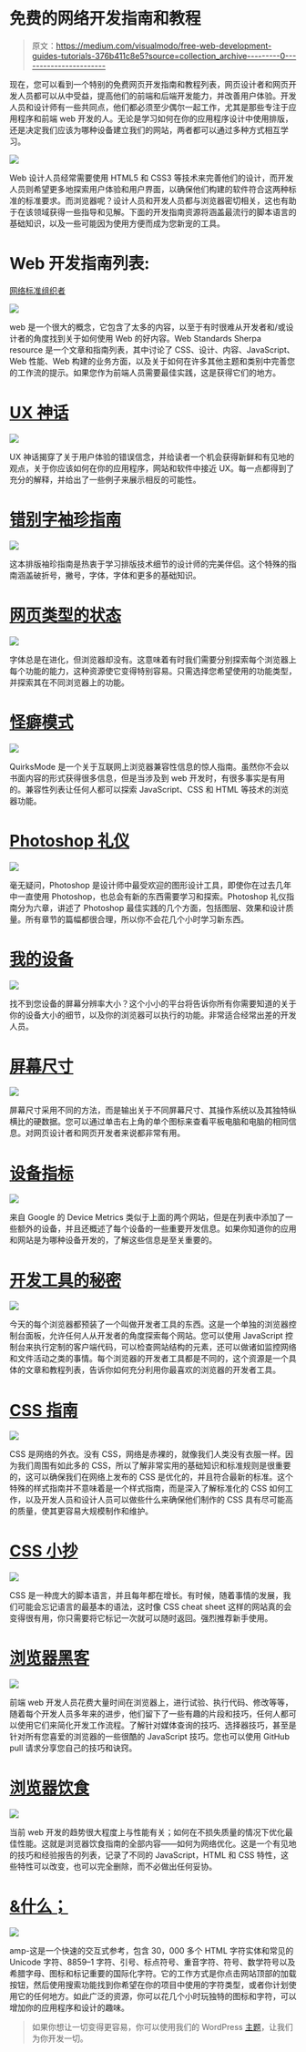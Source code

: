 # 免费的网络开发指南和教程

> 原文：<https://medium.com/visualmodo/free-web-development-guides-tutorials-376b411c8e5?source=collection_archive---------0----------------------->

现在，您可以看到一个特别的免费网页开发指南和教程列表，网页设计者和网页开发人员都可以从中受益，提高他们的前端和后端开发能力，并改善用户体验。开发人员和设计师有一些共同点，他们都必须至少偶尔一起工作，尤其是那些专注于应用程序和前端 web 开发的人。无论是学习如何在你的应用程序设计中使用排版，还是决定我们应该为哪种设备建立我们的网站，两者都可以通过多种方式相互学习。

![](img/14760e8506e30d8dcb3876c94ce6f3d8.png)

Web 设计人员经常需要使用 HTML5 和 CSS3 等技术来完善他们的设计，而开发人员则希望更多地探索用户体验和用户界面，以确保他们构建的软件符合这两种标准的标准要求。而浏览器呢？设计人员和开发人员都与浏览器密切相关，这也有助于在该领域获得一些指导和见解。下面的开发指南资源将涵盖最流行的脚本语言的基础知识，以及一些可能因为使用方便而成为您新宠的工具。

# Web 开发指南列表:

[网络标准组织者](http://webstandardssherpa.com/)

![](img/d52178108869f9ffe199ea73fa8ba1d3.png)

web 是一个很大的概念，它包含了太多的内容，以至于有时很难从开发者和/或设计者的角度找到关于如何使用 Web 的好内容。Web Standards Sherpa resource 是一个文章和指南列表，其中讨论了 CSS、设计、内容、JavaScript、Web 性能、Web 构建的业务方面，以及关于如何在许多其他主题和类别中完善您的工作流的提示。如果您作为前端人员需要最佳实践，这是获得它们的地方。

# [UX 神话](http://uxmyths.com/)

![](img/99bc164189038d008ba45a96d70c59b1.png)

UX 神话揭穿了关于用户体验的错误信念，并给读者一个机会获得新鲜和有见地的观点，关于你应该如何在你的应用程序，网站和软件中接近 UX。每一点都得到了充分的解释，并给出了一些例子来展示相反的可能性。

# [错别字袖珍指南](http://www.typogui.de/)

![](img/270181c55952de5abbf458d0b9240e18.png)

这本排版袖珍指南是热衷于学习排版技术细节的设计师的完美伴侣。这个特殊的指南涵盖破折号，撇号，字体，字体和更多的基础知识。

# [网页类型的状态](http://stateofwebtype.com/)

![](img/1212ae819b6b5371424d2a5da33dddf4.png)

字体总是在进化，但浏览器却没有。这意味着有时我们需要分别探索每个浏览器上每个功能的能力，这种资源使它变得特别容易。只需选择您希望使用的功能类型，并探索其在不同浏览器上的功能。

# [怪癖模式](http://www.quirksmode.org/)

![](img/787814e6b664a35ddad76f0e2026c411.png)

QuirksMode 是一个关于互联网上浏览器兼容性信息的惊人指南。虽然你不会以书面内容的形式获得很多信息，但是当涉及到 web 开发时，有很多事实是有用的。兼容性列表让任何人都可以探索 JavaScript、CSS 和 HTML 等技术的浏览器功能。

# [Photoshop 礼仪](http://photoshopetiquette.com/)

![](img/b1f901cf11ea1c3161af9060554f626c.png)

毫无疑问，Photoshop 是设计师中最受欢迎的图形设计工具，即使你在过去几年中一直使用 Photoshop，也总会有新的东西需要学习和探索。Photoshop 礼仪指南分为六章，讲述了 Photoshop 最佳实践的几个方面，包括图层、效果和设计质量。所有章节的篇幅都很合理，所以你不会花几个小时学习新东西。

# [我的设备](http://mydevice.io/)

![](img/1e09a8998940cbddd61de7f96d2925a5.png)

找不到您设备的屏幕分辨率大小？这个小小的平台将告诉你所有你需要知道的关于你的设备大小的细节，以及你的浏览器可以执行的功能。非常适合经常出差的开发人员。

# [屏幕尺寸](http://screensiz.es/phone)

![](img/edd714b21bf612c3dad9e6f75c3845df.png)

屏幕尺寸采用不同的方法，而是输出关于不同屏幕尺寸、其操作系统以及其独特纵横比的硬数据。您可以通过单击右上角的单个图标来查看平板电脑和电脑的相同信息。对网页设计者和网页开发者来说都非常有用。

# [设备指标](https://design.google.com/devices/)

![](img/bda9c23d530ffd27480be59caea2c679.png)

来自 Google 的 Device Metrics 类似于上面的两个网站，但是在列表中添加了一些额外的设备，并且还概述了每个设备的一些重要开发信息。如果你知道你的应用和网站是为哪种设备开发的，了解这些信息是至关重要的。

# [开发工具的秘密](http://devtoolsecrets.com/)

![](img/0c32420a53eaf2c523331733a4b42158.png)

今天的每个浏览器都预装了一个叫做开发者工具的东西。这是一个单独的浏览器控制台面板，允许任何人从开发者的角度探索每个网站。您可以使用 JavaScript 控制台来执行定制的客户端代码，可以检查网站结构的元素，还可以做诸如监控网络和文件活动之类的事情。每个浏览器的开发者工具都是不同的，这个资源是一个具体的文章和教程列表，告诉你如何充分利用你最喜欢的浏览器的开发者工具。

# [CSS 指南](http://cssguidelin.es/)

![](img/ec1c32df46d28396bb1576e1f9ec8ae6.png)

CSS 是网络的外衣。没有 CSS，网络是赤裸的，就像我们人类没有衣服一样。因为我们周围有如此多的 CSS，所以了解非常实用的基础知识和标准规则是很重要的，这可以确保我们在网络上发布的 CSS 是优化的，并且符合最新的标准。这个特殊的样式指南并不意味着是一个样式指南，而是深入了解标准化的 CSS 如何工作，以及开发人员和设计人员可以做些什么来确保他们制作的 CSS 具有尽可能高的质量，使其更容易大规模制作和维护。

# [CSS 小抄](http://adam-marsden.co.uk/css-cheat-sheet/)

![](img/ecb882608f8e4eba24f0ae0b9cdb7a71.png)

CSS 是一种庞大的脚本语言，并且每年都在增长。有时候，随着事情的发展，我们可能会忘记语言的最基本的语法，这时像 CSS cheat sheet 这样的网站真的会变得很有用，你只需要将它标记一次就可以随时返回。强烈推荐新手使用。

# [浏览器黑客](http://browserhacks.com/)

![](img/bf03c2fbf4bfa57bf33a149865423cd0.png)

前端 web 开发人员花费大量时间在浏览器上，进行试验、执行代码、修改等等，随着每个开发人员多年来的进步，他们留下了一些有趣的片段和技巧，任何人都可以使用它们来简化开发工作流程。了解针对媒体查询的技巧、选择器技巧，甚至是针对所有您喜爱的浏览器的一些很酷的 JavaScript 技巧。您也可以使用 GitHub pull 请求分享您自己的技巧和诀窍。

# [浏览器饮食](http://browserdiet.com/en/)

![](img/a8a52a38c521420cc357bd1dfe8308cc.png)

当前 web 开发的趋势很大程度上与性能有关；如何在不损失质量的情况下优化最佳性能。这就是浏览器饮食指南的全部内容——如何为网络优化。这是一个有见地的技巧和经验报告的列表，记录了不同的 JavaScript，HTML 和 CSS 特性，这些特性可以改变，也可以完全删除，而不必做出任何妥协。

# [&什么；](http://www.amp-what.com/)

![](img/f17c0a6bfbb07c61b024796fb31b3e2d.png)

amp-这是一个快速的交互式参考，包含 30，000 多个 HTML 字符实体和常见的 Unicode 字符、8859–1 字符、引号、标点符号、重音字符、符号、数学符号以及希腊字母、图标和标记重要的国际化字符。它的工作方式是你点击网站顶部的加载按钮，然后使用搜索功能找到你希望在你的项目中使用的字符类型，或者你计划使用它的任何地方。如此广泛的资源，你可以花几个小时玩独特的图标和字符，可以增加你的应用程序和设计的趣味。

> 如果你想让一切变得更容易，你可以使用我们的 WordPress [主题](https://visualmodo.com/wordpress-themes/)，让我们为你开发一切。